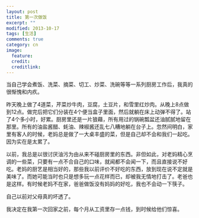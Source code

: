 ```yaml
---
layout: post
title: 第一次做饭
excerpt: ""
modified: 2013-10-17
tags: [生活]
comments: true
category: cn
image:
  feature: 
  credit: 
  creditlink: 
---
```

当自己学会煮饭、洗菜、摘菜、切工、炒菜、洗碗等等一系列厨房工作后，我真的很惭愧和内疚。

昨天晚上做了4道菜，芹菜炒牛肉，豆腐，土豆片，和雪里红炒肉。从晚上8点做到12点。做完后把它们分装在4个便当盒子里面，然后就躺在床上动弹不得了。站了4个多小时，好累。厨房里还是一片狼藉，所有用过的锅碗瓢盆还油腻腻地留在那里。所有的油盐酱醋、蚝油、辣椒酱还乱七八糟地躺在台子上。忽然间明白，家里有客人的时候，老妈总是做了一大桌丰盛的菜，但是自己却不会和我们一起吃。因为实在是太累了。

以前，我总是以很讨厌油污为由从来不碰厨房里的东西。非但如此，对老妈精心烹调的一些菜，只要有一点不合自己的口味，就闻都不会闻一下，而且直接说不好吃。老妈的厨艺是相当好的，那些我以前评价不好吃的东西，放到现在说不定就是美味了。而她可能当时也只是想多玩一点花样而已，却被我无情地打击了。老爸也是这样。有时候老妈不在家，爸爸做饭没有妈妈的好吃，我也不会动一下筷子。

自己以前对父母真的坏透了。

我决定在我第一次回家之前，每个月从工资里存一点钱，到时候给他们惊喜。